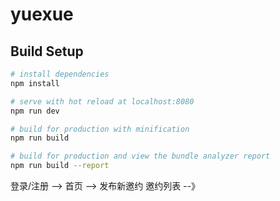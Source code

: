 # yuexue

## Build Setup

``` bash
# install dependencies
npm install

# serve with hot reload at localhost:8080
npm run dev

# build for production with minification
npm run build

# build for production and view the bundle analyzer report
npm run build --report

```

登录/注册 --> 首页 --> 发布新邀约
             邀约列表 --》
